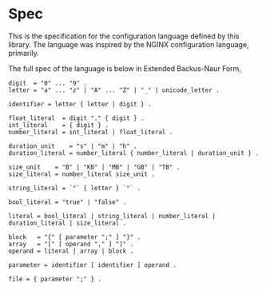 # Spec

This is the specification for the configuration language defined by this
library. The language was inspired by the NGINX configuration language,
primarily.

The full spec of the language is below in Extended Backus-Naur Form,

    digit  = "0" ... "9" .
    letter = "a" ... "z" | "A" ... "Z" | "_" | unicode_letter .

    identifier = letter { letter | digit } .

    float_literal  = digit "." { digit } .
    int_literal    = { digit } .
    number_literal = int_literal | float_literal .

    duration_unit    = "s" | "m" | "h" .
    duration_literal = number_literal { number_literal | duration_unit } .

    size_unit    = "B" | "KB" | "MB" | "GB" | "TB" .
    size_literal = number_literal size_unit .

    string_literal = `"` { letter } `"` .

    bool_literal = "true" | "false" .

    literal = bool_literal | string_literal | number_literal | duration_literal | size_literal .

    block   = "{" [ parameter ";" ] "}" .
    array   = "[" [ operand "," ] "]" .
    operand = literal | array | block .

    parameter = identifier [ identifier ] operand .

    file = { parameter ";" } .
